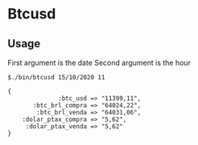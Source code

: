 # Btcusd

## Usage

First argument is the date
Second argument is the hour

```
$./bin/btcusd 15/10/2020 11

{
              :btc_usd => "11399,11",
       :btc_brl_compra => "64024,22",
        :btc_brl_venda => "64031,06",
    :dolar_ptax_compra => "5,62",
     :dolar_ptax_venda => "5,62"
}

```



